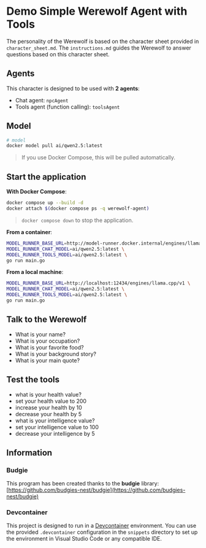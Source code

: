 # Demo Simple Werewolf Agent with Tools

The personality of the Werewolf is based on the character sheet provided in `character_sheet.md`.
The `instructions.md` guides the Werewolf to answer questions based on this character sheet.

## Agents

This character is designed to be used with **2 agents**:
- Chat agent: `npcAgent`
- Tools agent (function calling): `toolsAgent`

## Model

```bash
# model
docker model pull ai/qwen2.5:latest
```
> If you use Docker Compose, this will be pulled automatically.

## Start the application

**With Docker Compose**:
```bash
docker compose up --build -d
docker attach $(docker compose ps -q werewolf-agent)
```
> `docker compose down` to stop the application.


**From a container**:
```bash
MODEL_RUNNER_BASE_URL=http://model-runner.docker.internal/engines/llama.cpp/v1 \
MODEL_RUNNER_CHAT_MODEL=ai/qwen2.5:latest \
MODEL_RUNNER_TOOLS_MODEL=ai/qwen2.5:latest \
go run main.go
```


**From a local machine**:
```bash
MODEL_RUNNER_BASE_URL=http://localhost:12434/engines/llama.cpp/v1 \
MODEL_RUNNER_CHAT_MODEL=ai/qwen2.5:latest \
MODEL_RUNNER_TOOLS_MODEL=ai/qwen2.5:latest \
go run main.go
```

## Talk to the Werewolf

- What is your name?
- What is your occupation?
- What is your favorite food?  
- What is your background story?
- What is your main quote?

## Test the tools

- what is your health value?
- set your health value to 200
- increase your health by 10
- decrease your health by 5
- what is your intelligence value?
- set your intelligence value to 100
- decrease your intelligence by 5

## Information

### Budgie

This program has been created thanks to the **budgie** library: [https://github.com/budgies-nest/budgie](https://github.com/budgies-nest/budgie)

### Devcontainer
This project is designed to run in a [Devcontainer](https://code.visualstudio.com/docs/devcontainers/containers) environment.
You can use the provided `.devcontainer` configuration in the `snippets` directory to set up the environment in Visual Studio Code or any compatible IDE.
